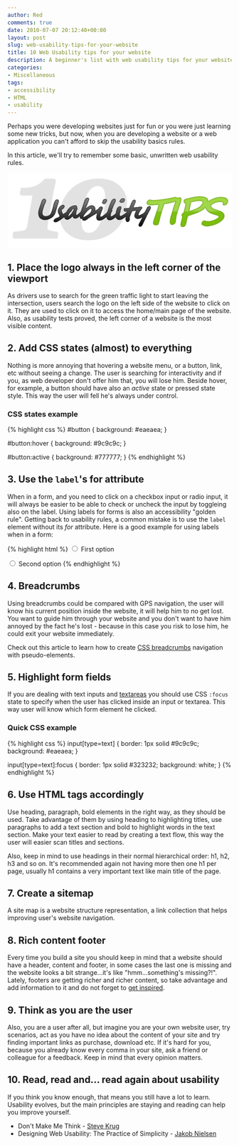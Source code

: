 ```yaml
---
author: Red
comments: true
date: 2010-07-07 20:12:40+00:00
layout: post
slug: web-usability-tips-for-your-website
title: 10 Web Usability tips for your website
description: A beginner's list with web usability tips for your website.
categories:
- Miscellaneous
tags:
- accessibility
- HTML
- usability
---
```


Perhaps you were developing websites just for fun or you were just learning some new tricks, but now, when you are developing a website or a web application you can't afford to skip the usability basics rules.

In this article, we'll try to remember some basic, unwritten  web usability rules.

![Usability Tips for your website](/dist/uploads/2010/07/usability-tips.png)

<!-- more -->

## 1. Place the logo always in the left corner of the viewport

As drivers use to search for the green traffic light to start leaving the intersection, users search the logo on the left side of the website to click on it. They are used to click on it to access the home/main page of the website. Also, as usability tests proved, the left corner of a website is the most visible content.

## 2. Add CSS states (almost) to everything

Nothing is more annoying that hovering a website menu, or a button, link, etc without seeing a change. The user is searching for interactivity and if you, as web developer don't offer him that, you will lose him. Beside hover, for example, a button should have also an *active* state or pressed state style. This way the user will fell he's always under control.

### CSS states example

{% highlight css %}
#button {
  background: #eaeaea;
}

#button:hover {
  background: #9c9c9c;
}

#button:active {
  background: #777777;
}
{% endhighlight %}


## 3. Use the `label`'s for attribute

When in a form, and you need to click on a checkbox input or radio input, it will always be easier to be able to check or uncheck the input by toggleing also on the label. Using labels for forms is also an accessibility  "golden rule". Getting back to usability rules, a common mistake is to use the `label` element without its *for* attribute. Here is a good example for using labels when in a form:

{% highlight html %}
<input type="radio" name="options" id="id-1">
<label for="id-1">First option </label>

<input type="radio" name="options" id="id-2">
<label for="id-2">Second option </label>
{% endhighlight %}

## 4. Breadcrumbs

Using breadcrumbs could be compared with GPS navigation, the user will know his current position inside the website, it will help him to no get lost. You want to guide him through your website and you don't want to have him annoyed by the fact he's lost - because in this case you risk to lose him, he could exit your website immediately.

Check out this article to learn how to create [CSS breadcrumbs](/css3-breadcrumbs/) navigation with pseudo-elements.

## 5. Highlight form fields

If you are dealing with text inputs and [textareas](/css-resize-none-is-bad-for-ux/) you should use CSS `:focus` state to specify when the user has clicked inside an input or textarea. This way user will know which form element he clicked.

### Quick CSS example

{% highlight css %}
input[type=text] {
  border: 1px solid #9c9c9c;
  background: #eaeaea;
}

input[type=text]:focus {
  border: 1px solid #323232;
  background: white;
}
{% endhighlight %}

## 6. Use HTML tags accordingly

Use heading, paragraph, bold elements in the right way, as they should be used. Take advantage of them by using heading to highlighting titles, use paragraphs to add a text section and bold to highlight words in the text section. Make your text easier to read by creating a text flow, this way the user will easier scan titles and sections.

Also, keep in mind to use headings in their normal hierarchical order: h1, h2, h3 and so on. It's recommended again not having more then one h1 per page, usually h1 contains a very important text like main title of the page.

## 7. Create a sitemap

A site map is a website structure representation, a link collection that helps improving user's website navigation.

## 8. Rich content footer

Every time you build a site you should keep in mind that a website should have a header, content and footer, in some cases the last one is missing and the website looks a bit strange...it's like "hmm...something's missing?!". Lately, footers are getting richer and richer content, so take advantage and add information to it and do not forget to [get inspired](https://www.smashingmagazine.com/2009/06/informative-and-usable-footers-in-web-design/).

## 9. Think as you are the user

Also, you are a user after all, but imagine you are your own website user, try scenarios, act as you have no idea about the content of your site and try finding important links as purchase, download etc. If it's hard for you, because you already know every comma in your site, ask a friend or colleague for a feedback. Keep in mind that every opinion matters.

## 10. Read, read and... read again about usability

If you think you know enough, that means you still have a lot to learn. Usability evolves, but the main principles are staying and reading can help you improve yourself.

  * Don't Make Me Think - [Steve Krug](https://www.sensible.com/dmmt.html)
  * Designing Web Usability: The Practice of Simplicity - [Jakob Nielsen](https://www.nngroup.com/books/designing-web-usability/)